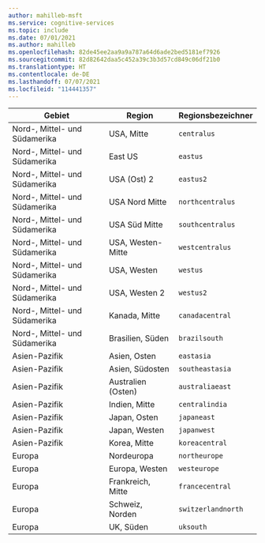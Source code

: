 ```yaml
---
author: mahilleb-msft
ms.service: cognitive-services
ms.topic: include
ms.date: 07/01/2021
ms.author: mahilleb
ms.openlocfilehash: 82de45ee2aa9a9a787a64d6ade2bed5181ef7926
ms.sourcegitcommit: 82d82642daa5c452a39c3b3d57cd849c06df21b0
ms.translationtype: HT
ms.contentlocale: de-DE
ms.lasthandoff: 07/07/2021
ms.locfileid: "114441357"
---
```

| Gebiet | Region | Regionsbezeichner |
| ----- | ----- | ----- |
| Nord-, Mittel- und Südamerika | USA, Mitte | `centralus` |
| Nord-, Mittel- und Südamerika | East US | `eastus` |
| Nord-, Mittel- und Südamerika | USA (Ost) 2 | `eastus2` |
| Nord-, Mittel- und Südamerika | USA Nord Mitte | `northcentralus` |
| Nord-, Mittel- und Südamerika | USA Süd Mitte | `southcentralus` |
| Nord-, Mittel- und Südamerika | USA, Westen-Mitte | `westcentralus` |
| Nord-, Mittel- und Südamerika | USA, Westen | `westus` |
| Nord-, Mittel- und Südamerika | USA, Westen 2 | `westus2` |
| Nord-, Mittel- und Südamerika | Kanada, Mitte | `canadacentral` |
| Nord-, Mittel- und Südamerika | Brasilien, Süden | `brazilsouth` |
| Asien-Pazifik | Asien, Osten | `eastasia` |
| Asien-Pazifik | Asien, Südosten | `southeastasia` |
| Asien-Pazifik | Australien (Osten) | `australiaeast` |
| Asien-Pazifik | Indien, Mitte | `centralindia` |
| Asien-Pazifik | Japan, Osten | `japaneast` |
| Asien-Pazifik | Japan, Westen | `japanwest` |
| Asien-Pazifik | Korea, Mitte | `koreacentral` |
| Europa | Nordeuropa | `northeurope` |
| Europa | Europa, Westen | `westeurope` |
| Europa | Frankreich, Mitte | `francecentral` |
| Europa | Schweiz, Norden | `switzerlandnorth` |
| Europa | UK, Süden | `uksouth` |
